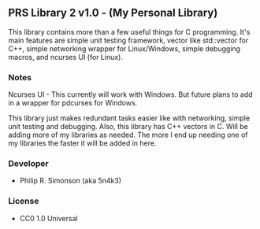 ## PRS Library 2 v1.0 - (My Personal Library)

This library contains more than a few useful things for C programming. It's main features are simple unit testing framework, vector like std::vector<type> for C++, simple networking wrapper for Linux/Windows, simple debugging macros, and ncurses UI (for Linux).

### Notes

Ncurses UI - This currently will work with Windows. But future plans to add in a wrapper for pdcurses for Windows.

This library just makes redundant tasks easier like with networking, simple unit testing and debugging. Also, this library has C++ vectors in C. Will be adding more of my libraries as needed. The more I end up needing one of my libraries the faster it will be added in here.

### Developer

 - Philip R. Simonson (aka 5n4k3)

### License

 - CC0 1.0 Universal

